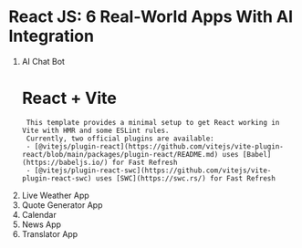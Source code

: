 # React JS: 6 Real-World Apps With AI Integration
1. AI Chat Bot
    # React + Vite
        This template provides a minimal setup to get React working in Vite with HMR and some ESLint rules.
        Currently, two official plugins are available:
        - [@vitejs/plugin-react](https://github.com/vitejs/vite-plugin-react/blob/main/packages/plugin-react/README.md) uses [Babel](https://babeljs.io/) for Fast Refresh
        - [@vitejs/plugin-react-swc](https://github.com/vitejs/vite-plugin-react-swc) uses [SWC](https://swc.rs/) for Fast Refresh
2. Live Weather App
3. Quote Generator App
4. Calendar
5. News App
6. Translator App